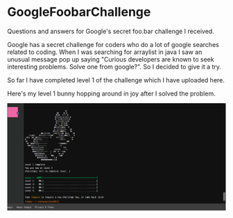 # GoogleFoobarChallenge
Questions and answers for Google's secret foo.bar challenge I received.


Google has a secret challenge for coders who do a lot of google searches related to coding. When I was searching for arraylist in java I saw an unusual message pop up saying "Curious developers are known to seek interesting problems. Solve one from google?". So I decided to give it a try. 

So far I have completed level 1 of the challenge which I have uploaded here.


Here's my level 1 bunny hopping around in joy after I solved the problem.

![](images/bunny1.PNG)
